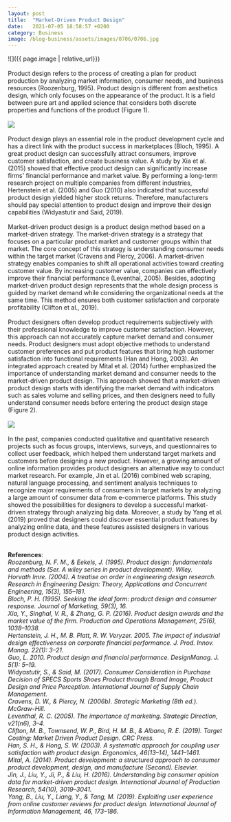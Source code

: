 ```yaml
---
layout: post
title:  "Market-Driven Product Design"
date:   2021-07-05 18:58:57 +0200
category: Business
image: /blog-business/assets/images/0706/0706.jpg
---
```

![]({{ page.image | relative_url}})
<br><br>Product design refers to the process of creating a plan for product production by analyzing market information, consumer needs, and business resources (Roozenburg, 1995). Product design is different from aesthetics design, which only focuses on the appearance of the product. It is a field between pure art and applied science that considers both discrete properties and functions of the product (Figure 1).
<br><br>
![]({{site.baseurl}}/blog-business/assets/images/0706/0706_01.png)
<br><br>Product design plays an essential role in the product development cycle and has a direct link with the product success in marketplaces (Bloch, 1995). A great product design can successfully attract consumers, improve customer satisfaction, and create business value. A study by Xia et al. (2015) showed that effective product design can significantly increase firms' financial performance and market value. By performing a long-term research project on multiple companies from different industries, Hertenstein et al. (2005) and Guo (2010) also indicated that successful product design yielded higher stock returns. Therefore, manufacturers should pay special attention to product design and improve their design capabilities (Widyastutir and Said, 2019).
<br><br>Market-driven product design is a product design method based on a market-driven strategy. The market-driven strategy is a strategy that focuses on a particular product market and customer groups within that market. The core concept of this strategy is understanding consumer needs within the target market (Cravens and Piercy, 2006). A market-driven strategy enables companies to shift all operational activities toward creating customer value. By increasing customer value, companies can effectively improve their financial performance (Leventhal, 2005). Besides, adopting market-driven product design represents that the whole design process is guided by market demand while considering the organizational needs at the same time. This method ensures both customer satisfaction and corporate profitability (Clifton et al., 2019).
<br><br>Product designers often develop product requirements subjectively with their professional knowledge to improve customer satisfaction. However, this approach can not accurately capture market demand and consumer needs. Product designers must adopt objective methods to understand customer preferences and put product features that bring high customer satisfaction into functional requirements (Han and Hong, 2003). An integrated approach created by Mital et al. (2014) further emphasized the importance of understanding market demand and consumer needs to the market-driven product design. This approach showed that a market-driven product design starts with identifying the market demand with indicators such as sales volume and selling prices, and then designers need to fully understand consumer needs before entering the product design stage (Figure 2).
<br><br>
![]({{site.baseurl}}/blog-business/assets/images/0706/0706_02.png)
<br><br>In the past, companies conducted qualitative and quantitative research projects such as focus groups, interviews, surveys, and questionnaires to collect user feedback, which helped them understand target markets and customers before designing a new product. However, a growing amount of online information provides product designers an alternative way to conduct market research. For example, Jin et al. (2016) combined web scraping, natural language processing, and sentiment analysis techniques to recognize major requirements of consumers in target markets by analyzing a large amount of consumer data from e-commerce platforms. This study showed the possibilities for designers to develop a successful market-driven strategy through analyzing big data. Moreover, a study by Yang et al. (2019) proved that designers could discover essential product features by analyzing online data, and these features assisted designers in various product design activities.

<br><b>References</b>:
<br><cite>Roozenburg, N. F. M., & Eekels, J. (1995). Product design: fundamentals and methods (Ser. A wiley series in product development). Wiley.</cite>
<br><cite>Horvath Imre. (2004). A treatise on order in engineering design research. Research in Engineering Design: Theory, Applications and Concurrent Engineering, 15(3), 155–181.</cite>
<br><cite>Bloch, P. H. (1995). Seeking the ideal form: product design and consumer response. Journal of Marketing, 59(3), 16.</cite>
<br><cite>Xia, Y., Singhal, V. R., & Zhang, G. P. (2016). Product design awards and the market value of the firm. Production and Operations Management, 25(6), 1038–1038.</cite>
<br><cite>Hertenstein, J. H., M. B. Platt, R. W. Veryzer. 2005. The impact of industrial design effectiveness on corporate financial performance. J. Prod. Innov. Manag. 22(1): 3–21.</cite>
<br><cite>Guo, L. 2010. Product design and financial performance. DesignManag. J. 5(1): 5–19.</cite>
<br><cite>Widyastutir, S., & Said, M. (2017). Consumer Consideration in Purchase Decision of SPECS Sports Shoes Product through Brand Image, Product Design and Price Perception. International Journal of Supply Chain Management.</cite>
<br><cite>Cravens, D. W., & Piercy, N. (2006b). Strategic Marketing (8th ed.). McGraw-Hill.</cite>
<br><cite>Leventhal, R. C. (2005). The importance of marketing. Strategic Direction, v21(n6), 3–4.</cite>
<br><cite>Clifton, M. B., Townsend, W. P., Bird, H. M. B., & Albano, R. E. (2019). Target Costing: Market Driven Product Design. CRC Press.</cite>
<br><cite>Han, S. H., & Hong, S. W. (2003). A systematic approach for coupling user satisfaction with product design. Ergonomics, 46(13–14), 1441–1461.</cite>
<br><cite>Mital, A. (2014). Product development: a structured approach to consumer product development, design, and manufacture (Second). Elsevier.</cite>
<br><cite>Jin, J., Liu, Y., Ji, P., & Liu, H. (2016). Understanding big consumer opinion data for market-driven product design. International Journal of Production Research, 54(10), 3019–3041.</cite>
<br><cite>Yang, B., Liu, Y., Liang, Y., & Tang, M. (2019). Exploiting user experience from online customer reviews for product design. International Journal of Information Management, 46, 173–186.</cite>

